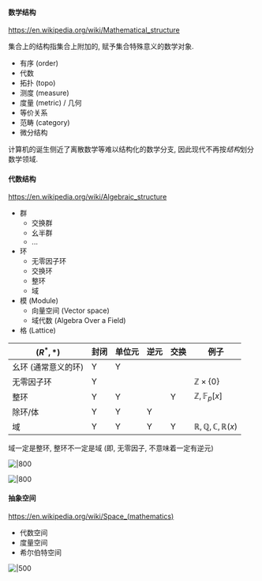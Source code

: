 
#### 数学结构

https://en.wikipedia.org/wiki/Mathematical_structure

集合上的结构指集合上附加的, 赋予集合特殊意义的数学对象. 

- 有序 (order)
- 代数
- 拓扑 (topo)
- 测度 (measure)
- 度量 (metric) / 几何
- 等价关系
- 范畴 (category)
- 微分结构

计算机的诞生侧近了离散数学等难以结构化的数学分支, 因此现代不再按*结构*划分数学领域.

#### 代数结构

https://en.wikipedia.org/wiki/Algebraic_structure

- 群
	- 交换群
	- 幺半群
	- ...
- 环
	- 无零因子环
	- 交换环
	- 整环
	- 域
- 模 (Module)
	- 向量空间 (Vector space)
	- 域代数 (Algebra Over a Field)
- 格 (Lattice)

| $(R^{*}, *)$        | 封闭 | 单位元 | 逆元 | 交换 | 例子                                               |
| ------------------- | ---- | ------ | ---- | ---- | -------------------------------------------------- |
| 幺环 (通常意义的环) | Y    | Y      |      |      |                                                    |
| 无零因子环          | Y    |        |      |      | $\mathbb{Z}\times \{0  \}$                         |
| 整环                | Y    | Y      |      | Y    | $\mathbb{Z}, \mathbb{F}_{p}[x]$                    |
| 除环/体             | Y    | Y      | Y    |      |                                                    |
| 域                  | Y    | Y      | Y    | Y    | $\mathbb{R}, \mathbb{Q},\mathbb{C}, \mathbb{R}(x)$ |

域一定是整环, 整环不一定是域 (即, 无零因子, 不意味着一定有逆元)

![|800](../../attach/Pasted%20image%2020250326092410.png)

![|800](../../attach/Pasted%20image%2020250326094259.png)

#### 抽象空间

https://en.wikipedia.org/wiki/Space_(mathematics)

- 代数空间
- 度量空间
- 希尔伯特空间

![|500](../../attach/Pasted%20image%2020240927234012.avif)
